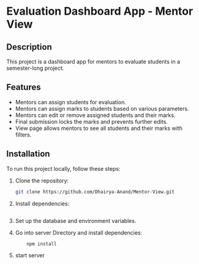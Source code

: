 # Evaluation Dashboard App - Mentor View

## Description

This project is a dashboard app for mentors to evaluate students in a semester-long project.

## Features

- Mentors can assign students for evaluation.
- Mentors can assign marks to students based on various parameters.
- Mentors can edit or remove assigned students and their marks.
- Final submission locks the marks and prevents further edits.
- View page allows mentors to see all students and their marks with filters.

## Installation

To run this project locally, follow these steps:

1. Clone the repository:

   ```bash
   git clone https://github.com/Dhairya-Anand/Mentor-View.git

2. Install dependencies:
    ```npm install 

3. Set up the database and environment variables.

4. Go into server Directory and install dependencies:
    
    ```cd backend
        npm install

5. start server